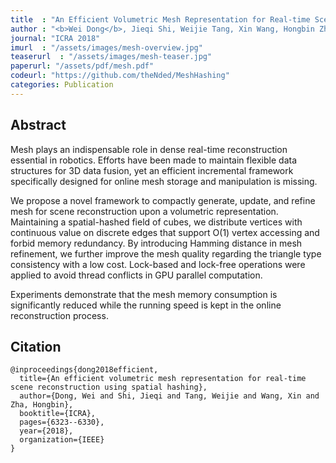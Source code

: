 ```yaml
---
title  : "An Efficient Volumetric Mesh Representation for Real-time Scene Reconstruction using Spatial Hashing"
author : "<b>Wei Dong</b>, Jieqi Shi, Weijie Tang, Xin Wang, Hongbin Zha"
journal: "ICRA 2018"
imurl  : "/assets/images/mesh-overview.jpg"
teaserurl  : "/assets/images/mesh-teaser.jpg"
paperurl: "/assets/pdf/mesh.pdf"
codeurl: "https://github.com/theNded/MeshHashing"
categories: Publication
---
```


## Abstract
Mesh plays an indispensable role in dense real-time reconstruction essential in robotics. Efforts have been
made to maintain flexible data structures for 3D data fusion,
yet an efficient incremental framework specifically designed
for online mesh storage and manipulation is missing. 

We
propose a novel framework to compactly generate, update,
and refine mesh for scene reconstruction upon a volumetric
representation. Maintaining a spatial-hashed field of cubes, we
distribute vertices with continuous value on discrete edges that
support O(1) vertex accessing and forbid memory redundancy.
By introducing Hamming distance in mesh refinement, we
further improve the mesh quality regarding the triangle type
consistency with a low cost. Lock-based and lock-free operations were applied to avoid thread conflicts in GPU parallel
computation. 

Experiments demonstrate that the mesh memory
consumption is significantly reduced while the running speed
is kept in the online reconstruction process.

## Citation
```
@inproceedings{dong2018efficient,
  title={An efficient volumetric mesh representation for real-time scene reconstruction using spatial hashing},
  author={Dong, Wei and Shi, Jieqi and Tang, Weijie and Wang, Xin and Zha, Hongbin},
  booktitle={ICRA},
  pages={6323--6330},
  year={2018},
  organization={IEEE}
}
```